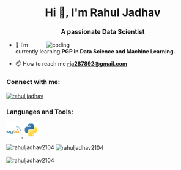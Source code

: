 <h1 align="center">Hi 👋, I'm Rahul Jadhav</h1>
<h3 align="center">A passionate Data Scientist</h3> 

<img align= "right" alt ="coding" width="400" src="https://149695847.v2.pressablecdn.com/wp-content/uploads/2019/02/Digital-Marketing-Write-For-Us.gif">


- 🌱 I’m currently learning **PGP in Data Science and Machine Learning.**

- 📫 How to reach me **rja287892@gmail.com**

<h3 align="left">Connect with me:</h3>
<p align="left">
<a href="https://linkedin.com/in/rahul jadhav" target="blank"><img align="center" src="https://raw.githubusercontent.com/rahuldkjain/github-profile-readme-generator/master/src/images/icons/Social/linked-in-alt.svg" alt="rahul jadhav" height="30" width="40" /></a>
</p>

<h3 align="left">Languages and Tools:</h3>
<p align="left"> <a href="https://www.mysql.com/" target="_blank" rel="noreferrer"> <img src="https://raw.githubusercontent.com/devicons/devicon/master/icons/mysql/mysql-original-wordmark.svg" alt="mysql" width="40" height="40"/> </a> <a href="https://www.python.org" target="_blank" rel="noreferrer"> <img src="https://raw.githubusercontent.com/devicons/devicon/master/icons/python/python-original.svg" alt="python" width="40" height="40"/> </a> </p>

<p><img align="left" src="https://github-readme-stats.vercel.app/api/top-langs?username=rahuljadhav2104&show_icons=true&locale=en&layout=compact" alt="rahuljadhav2104" /></p>

<p>&nbsp;<img align="center" src="https://github-readme-stats.vercel.app/api?username=rahuljadhav2104&show_icons=true&locale=en" alt="rahuljadhav2104" /></p>

<p><img align="center" src="https://github-readme-streak-stats.herokuapp.com/?user=rahuljadhav2104&" alt="rahuljadhav2104" /></p>

